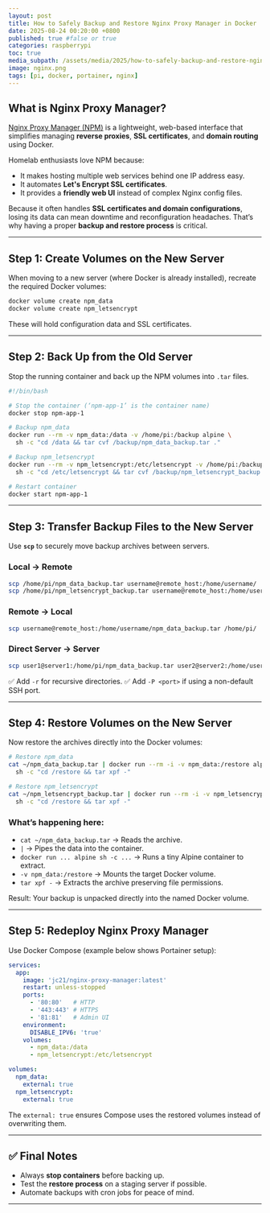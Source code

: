 ```yaml
---
layout: post
title: How to Safely Backup and Restore Nginx Proxy Manager in Docker
date: 2025-08-24 00:20:00 +0800
published: true #false or true
categories: raspberrypi
toc: true
media_subpath: /assets/media/2025/how-to-safely-backup-and-restore-nginx-proxy-manager-in-docker
image: nginx.png
tags: [pi, docker, portainer, nginx]
---
```


## What is Nginx Proxy Manager?

[Nginx Proxy Manager (NPM)](https://nginxproxymanager.com/) is a lightweight, web-based interface that simplifies managing **reverse proxies**, **SSL certificates**, and **domain routing** using Docker.

Homelab enthusiasts love NPM because:

* It makes hosting multiple web services behind one IP address easy.
* It automates **Let's Encrypt SSL certificates**.
* It provides a **friendly web UI** instead of complex Nginx config files.

Because it often handles **SSL certificates and domain configurations**, losing its data can mean downtime and reconfiguration headaches. That’s why having a proper **backup and restore process** is critical.

---

## Step 1: Create Volumes on the New Server

When moving to a new server (where Docker is already installed), recreate the required Docker volumes:

```bash
docker volume create npm_data
docker volume create npm_letsencrypt
```

These will hold configuration data and SSL certificates.

---

## Step 2: Back Up from the Old Server

Stop the running container and back up the NPM volumes into `.tar` files.

```bash
#!/bin/bash

# Stop the container (‘npm-app-1’ is the container name)
docker stop npm-app-1

# Backup npm_data
docker run --rm -v npm_data:/data -v /home/pi:/backup alpine \
  sh -c "cd /data && tar cvf /backup/npm_data_backup.tar ."

# Backup npm_letsencrypt
docker run --rm -v npm_letsencrypt:/etc/letsencrypt -v /home/pi:/backup alpine \
  sh -c "cd /etc/letsencrypt && tar cvf /backup/npm_letsencrypt_backup.tar ."

# Restart container
docker start npm-app-1
```

---

## Step 3: Transfer Backup Files to the New Server

Use **`scp`** to securely move backup archives between servers.

### Local → Remote

```bash
scp /home/pi/npm_data_backup.tar username@remote_host:/home/username/
scp /home/pi/npm_letsencrypt_backup.tar username@remote_host:/home/username/
```

### Remote → Local

```bash
scp username@remote_host:/home/username/npm_data_backup.tar /home/pi/
```

### Direct Server → Server

```bash
scp user1@server1:/home/pi/npm_data_backup.tar user2@server2:/home/username/
```

✅ Add `-r` for recursive directories.
✅ Add `-P <port>` if using a non-default SSH port.

---

## Step 4: Restore Volumes on the New Server

Now restore the archives directly into the Docker volumes:

```bash
# Restore npm_data
cat ~/npm_data_backup.tar | docker run --rm -i -v npm_data:/restore alpine \
  sh -c "cd /restore && tar xpf -"

# Restore npm_letsencrypt
cat ~/npm_letsencrypt_backup.tar | docker run --rm -i -v npm_letsencrypt:/restore alpine \
  sh -c "cd /restore && tar xpf -"
```

### What’s happening here:

* `cat ~/npm_data_backup.tar` → Reads the archive.
* `|` → Pipes the data into the container.
* `docker run ... alpine sh -c ...` → Runs a tiny Alpine container to extract.
* `-v npm_data:/restore` → Mounts the target Docker volume.
* `tar xpf -` → Extracts the archive preserving file permissions.

Result: Your backup is unpacked directly into the named Docker volume.

---

## Step 5: Redeploy Nginx Proxy Manager

Use Docker Compose (example below shows Portainer setup):

```yaml
services:
  app:
    image: 'jc21/nginx-proxy-manager:latest'
    restart: unless-stopped
    ports:
      - '80:80'   # HTTP
      - '443:443' # HTTPS
      - '81:81'   # Admin UI
    environment:
      DISABLE_IPV6: 'true'
    volumes:
      - npm_data:/data
      - npm_letsencrypt:/etc/letsencrypt

volumes:
  npm_data:
    external: true
  npm_letsencrypt:
    external: true
```

The `external: true` ensures Compose uses the restored volumes instead of overwriting them.

---

## ✅ Final Notes

* Always **stop containers** before backing up.
* Test the **restore process** on a staging server if possible.
* Automate backups with cron jobs for peace of mind.

---



